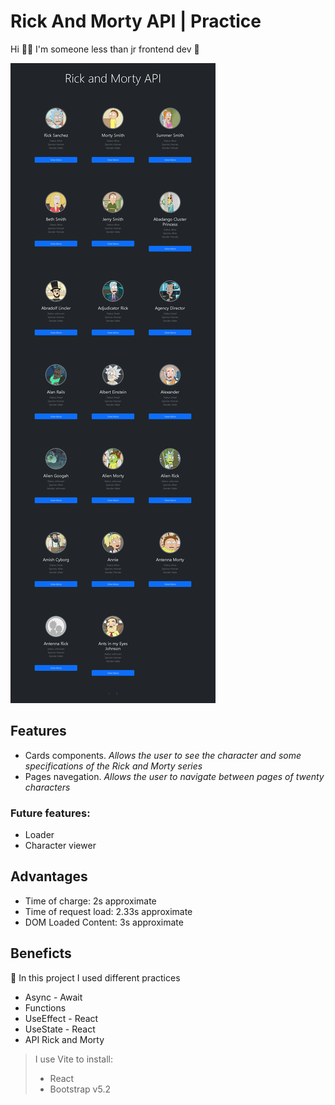 # Rick And Morty API | Practice

Hi 👋🏽 I'm someone less than jr frontend dev 🌱

![Preview of page](/design/entire-page.png)


## Features
+ Cards components. _Allows the user to see the character and some specifications of the Rick and Morty series_
+ Pages navegation.  _Allows the user to navigate between pages of twenty characters_

### Future features:
+ Loader
+ Character viewer


## Advantages

+ Time of charge: 2s approximate
+ Time of request load: 2.33s approximate 
+ DOM Loaded Content: 3s approximate


## Beneficts
🎯 In this project I used different practices
+ Async - Await
+ Functions
+ UseEffect - React
+ UseState - React
+ API Rick and Morty

> I use Vite to install:
> + React
> + Bootstrap v5.2